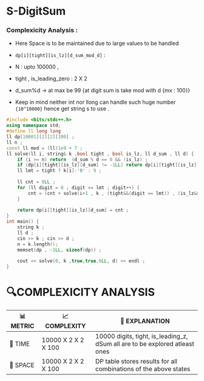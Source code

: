 # S-DigitSum

### Complexicity Analysis :
- Here Space is to be maintained due to large values to be handled
- `dp[i][tight][is_lz][d_sum_mod_d]` :
- N : upto 100000 ,
- tight , is_leading_zero : 2 X 2
- d_sum%d -> at max be 99 {at digit sum is take mod with d {mx : 100}}


- Keep in mind neither int nor llong can handle such huge number `{10^10000}` hence get string s to use .

```cpp
#include <bits/stdc++.h>
using namespace std;
#define ll long long
ll dp[10001][2][2][100] ;
ll n ; 
const ll mod = (ll)1e9 + 7 ;
ll solve(ll i, string& k ,bool tight , bool is_lz, ll d_sum , ll d) {
    if (i >= n) return  (d_sum % d == 0 && !is_lz) ;
    if (dp[i][tight][is_lz][d_sum] != -1LL) return dp[i][tight][is_lz][d_sum] ;
    ll lmt = tight ? k[i]-'0' : 9 ;
    
    ll cnt = 0LL ;
    for (ll digit = 0 ; digit <= lmt ; digit++) {
        cnt = (cnt + solve(i+1 , k , (tight&&(digit == lmt)) , (is_lz&&(digit==0)), (d_sum + digit)%d , d)) % mod ;
    }
    
    return dp[i][tight][is_lz][d_sum] = cnt ;
}
int main() {
    string k ;
    ll d ;
    cin >> k ; cin >> d ;
    n = k.length();
    memset(dp , -1LL, sizeof(dp)) ;
    
    cout << solve(0, k ,true,true,0LL, d) << endl ;
}

```


# 🔍COMPLEXICITY ANALYSIS

| 📊 METRIC | 📈 COMPLEXITY	  |  🧩 EXPLANATION |
|-----------|-------------|------------|
| 🧭 TIME  |   10000 X 2 X 2 X 100    |  10000 digits, tight, is_leading_z, dSum all are to be explored atleast ones         |
| 🧠 SPACE |    10000 X 2 X 2 X 100      |   DP table stores results for all combinations of the above states       |

